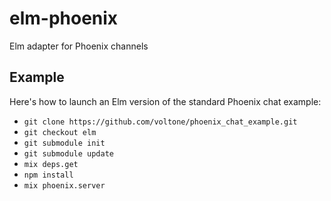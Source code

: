# elm-phoenix

Elm adapter for Phoenix channels

## Example

Here's how to launch an Elm version of the standard Phoenix chat example:

* `git clone https://github.com/voltone/phoenix_chat_example.git`
* `git checkout elm`
* `git submodule init`
* `git submodule update`
* `mix deps.get`
* `npm install`
* `mix phoenix.server`
